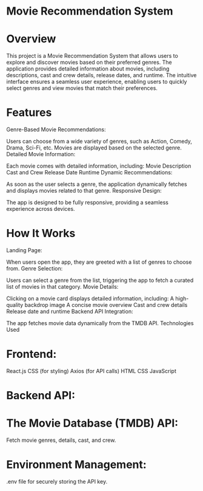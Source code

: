 # Movie Recommendation System

# Overview
This project is a Movie Recommendation System that allows users to explore and discover movies based on their preferred genres. The application provides detailed information about movies, including descriptions, cast and crew details, release dates, and runtime. The intuitive interface ensures a seamless user experience, enabling users to quickly select genres and view movies that match their preferences.

# Features
Genre-Based Movie Recommendations:

Users can choose from a wide variety of genres, such as Action, Comedy, Drama, Sci-Fi, etc.
Movies are displayed based on the selected genre.
Detailed Movie Information:

Each movie comes with detailed information, including:
Movie Description
Cast and Crew
Release Date
Runtime
Dynamic Recommendations:

As soon as the user selects a genre, the application dynamically fetches and displays movies related to that genre.
Responsive Design:

The app is designed to be fully responsive, providing a seamless experience across devices.
# How It Works
Landing Page:

When users open the app, they are greeted with a list of genres to choose from.
Genre Selection:

Users can select a genre from the list, triggering the app to fetch a curated list of movies in that category.
Movie Details:

Clicking on a movie card displays detailed information, including:
A high-quality backdrop image
A concise movie overview
Cast and crew details
Release date and runtime
Backend API Integration:

The app fetches movie data dynamically from the TMDB API.
Technologies Used
# Frontend:

React.js
CSS (for styling)
Axios (for API calls)
HTML
CSS
JavaScript

# Backend API:

# The Movie Database (TMDB) API:
Fetch movie genres, details, cast, and crew.

# Environment Management:

.env file for securely storing the API key.
